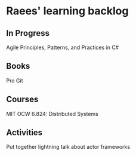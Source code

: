 # Raees' learning backlog

## In Progress

Agile Principles, Patterns, and Practices in C#

## Books
Pro Git

## Courses
MIT OCW 6.824: Distributed Systems

## Activities
Put together lightning talk about actor frameworks

